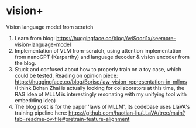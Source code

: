 # vision+
Vision language model from scratch
1. Learn from blog: https://huggingface.co/blog/AviSoori1x/seemore-vision-language-model
2. Implementation of VLM from-scratch, using attention implementation from nanoGPT (Karparthy) and language decoder & vision encoder from the blog.
3. Stuck and confused about how to properly train on a toy case, which could be tested. Reading on opinion piece: https://huggingface.co/blog/Borise/law-vision-representation-in-mllms (I think Bohan Zhai is actually looking for collaborators at this time, the RAG idea of MLLM is interestingly resonating with my unifying tool with embedding idea)
4. The blog post is for the paper 'laws of MLLM', its codebase uses LlaVA's training pipeline here: https://github.com/haotian-liu/LLaVA/tree/main?tab=readme-ov-file#pretrain-feature-alignment
